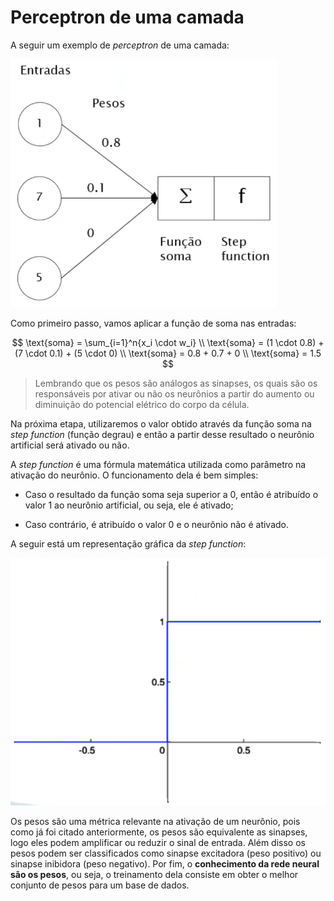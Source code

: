 # Perceptron de uma camada

A seguir um exemplo de _perceptron_ de uma camada:

![](./assets/exemplo-perceptron-de-1-camada.png)

Como primeiro passo, vamos aplicar a função de soma nas entradas:

$$
\text{soma} = \sum_{i=1}^n{x_i \cdot w_i} \\
\text{soma} = (1 \cdot 0.8) + (7 \cdot 0.1) + (5 \cdot 0) \\
\text{soma} = 0.8 + 0.7 + 0 \\
\text{soma} = 1.5
$$

> Lembrando que os pesos são análogos as sinapses, os quais são os responsáveis por ativar ou não os neurônios a partir do aumento ou diminuição do potencial elétrico do corpo da célula.

Na próxima etapa, utilizaremos o valor obtido através da função soma na _step function_ (função degrau) e então a partir desse resultado o neurônio artificial será ativado ou não.

A _step function_ é uma fórmula matemática utilizada como parâmetro na ativação do neurônio. O funcionamento dela é bem simples:

- Caso o resultado da função soma seja superior a 0, então é atribuído o valor 1 ao neurônio artificial, ou seja, ele é ativado;

- Caso contrário, é atribuído o valor 0 e o neurônio não é ativado.

A seguir está um representação gráfica da _step function_:

![](./assets/representacao-step-function.png)

Os pesos são uma métrica relevante na ativação de um neurônio, pois como já foi citado anteriormente, os pesos são equivalente as sinapses, logo eles podem amplificar ou reduzir o sinal de entrada. Além disso os pesos podem ser classificados como sinapse excitadora (peso positivo) ou sinapse inibidora (peso negativo). Por fim, o **conhecimento da rede neural são os pesos**, ou seja, o treinamento dela consiste em obter o melhor conjunto de pesos para um base de dados.